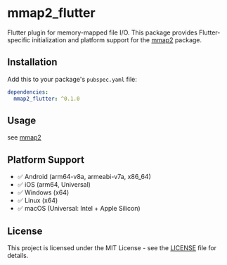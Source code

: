# mmap2_flutter

Flutter plugin for memory-mapped file I/O. This package provides Flutter-specific initialization and platform support for the [mmap2](https://pub.dev/packages/mmap2) package.

## Installation

Add this to your package's `pubspec.yaml` file:

```yaml
dependencies:
  mmap2_flutter: ^0.1.0
```

## Usage

see [mmap2]()



## Platform Support

- ✅ Android (arm64-v8a, armeabi-v7a, x86_64)
- ✅ iOS (arm64, Universal)
- ✅ Windows (x64)
- ✅ Linux (x64)
- ✅ macOS (Universal: Intel + Apple Silicon)

## License

This project is licensed under the MIT License - see the [LICENSE](LICENSE) file for details.

